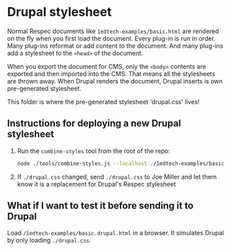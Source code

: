 # Drupal stylesheet

Normal Respec documents like `1edtech-examples/basic.html` are rendered on the fly when you first load the document. Every plug-in is run in order. Many plug-ins reformat or add content to the document. And many plug-ins add a stylesheet to the `<head>` of the document.

When you export the document for CMS, only the `<body>` contents are exported and then imported into the CMS. That means all the stylesheets are thrown away. When Drupal renders the document, Drupal inserts is own pre-generated stylesheet.

This folder is where the pre-generated stylesheet 'drupal.css' lives!

## Instructions for deploying a new Drupal stylesheet

1. Run the `combine-styles` tool from the root of the repo:

   ```bash
   node ./tools/combine-styles.js --localhost ./1edtech-examples/basic.html ./src/1edtech/styles/drupal.css
   ```

2. If `./drupal.css` changed, send `./drupal.css` to Joe Miller and let them know it is a replacement for Drupal's Respec stylesheet

## What if I want to test it before sending it to Drupal

Load `/1edtech-examples/basic.drupal.html` in a browser. It simulates Drupal by only loading `./drupal.css`.
